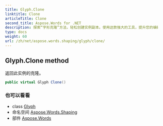 ```yaml
---
title: Glyph.Clone
linktitle: Clone
articleTitle: Clone
second_title: Aspose.Words for .NET
description: 探索“字形克隆”方法，轻松创建实例副本。使用这款强大的工具，提升您的编码效率！
type: docs
weight: 60
url: /zh/net/aspose.words.shaping/glyph/clone/
---
```

## Glyph.Clone method

返回此实例的克隆。

```csharp
public virtual Glyph Clone()
```

### 也可以看看

* class [Glyph](../)
* 命名空间 [Aspose.Words.Shaping](../../../aspose.words.shaping/)
* 部件 [Aspose.Words](../../../)
